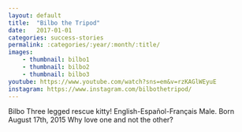 ```yaml
---
layout: default
title:  "Bilbo the Tripod"
date:   2017-01-01
categories: success-stories
permalink: :categories/:year/:month/:title/
images:
    - thumbnail: bilbo1
    - thumbnail: bilbo2
    - thumbnail: bilbo3
youtube: https://www.youtube.com/watch?sns=em&v=rzKAGlWEyuE
instagram: https://www.instagram.com/bilbothetripod/
---
```


Bilbo Three legged rescue kitty! English-Español-Français Male. Born August 17th, 2015 Why love one and not the other?